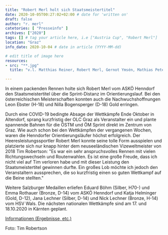 ```yaml
---
title: "Robert Merl holt sich Staatsmeistertitel"
date: 2020-10-05T00:27:02+02:00 # date for 'written on'
draft: false
author: "r. merl"
catetories: [ "Presseinfo" ]
archives: ["2020"]
tags: [] # tag your article here, i.e ["Austria Cup", "Robert Merl"]
location: "Graz"
info_date: 2020-10-04 # date in article (YYYY-MM-dd)

# edit title of image here
resources:
- src: "**.jpg"
  title: "v.l. Matthias Reiner, Robert Merl, Gernot Ymsén, Mathias Peter"

---
```


In einem packenden Rennen holte sich Robert Merl vom ASKÖ Henndorf den Staatsmeistertitel über die Sprint-Distanz im Orientierungslauf. Bei den österreichischen Meisterschaften konnten auch die Nachwuchshoffnungen Leon Ebster (H-18) und Nilla Bogensperger (D-18) Gold erringen.

<!--more-->

Durch eine COVID-19 bedingte Absage der Wettkämpfe Ende Oktober in Altendorf, sprang kurzfristig der OLC Graz als Veranstalter ein und plante spannende Bahnen für die ÖSTM und ÖM Sprint direkt im Zentrum von Graz. Wie auch schon bei den Wettkämpfen der vergangenen Wochen, waren die Henndorfer Orientierungsläufer höchst erfolgreich. Der Heeresleistungssportler Robert Merl konnte seine tolle Form ausspielen und platzierte sich nur knapp hinter dem neuseeländischen Vizeweltmeister von 2018 Tim Robertson: "Es war ein sehr anspruchsvolles Rennen mit vielen Richtungswechseln und Routenwahlen. Es ist eine große Freude, dass ich nicht viel auf Tim verloren habe und mit dieser Leistung den Staatsmeistertitel gewinnen durfte. Ein großes Lob möchte ich jedoch den Veranstaltern aussprechen, die so kurzfristig einen so guten Wettkampf auf die Beine stellten."

Weitere Salzburger Medaillen erliefen Eduard Böhm (Silber, H70-) und Emma Rothauer (Bronze, D-14) vom ASKÖ Henndorf und Katja Helminger (Gold, D-12), Jana Lechner (Silber, D-14) und Nick Lechner (Bronze, H-14) vom HSV Wals. Die nächsten nationalen Wettkämpfe sind am 17. und 18.10.2020 in Kärnten geplant.

[Informationen (Ergebnisse, etc.)](https://www.oefol.at/anne/?p=1&q=3&id=3120)

Foto: Tim Robertson